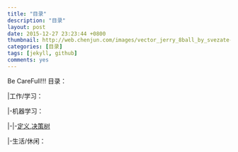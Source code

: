 ```yaml
---
title: "目录"
description: "目录"
layout: post
date: 2015-12-27 23:23:44 +0800
thumbnail: http://web.chenjun.com/images/vector_jerry_8ball_by_svezate-d6lzyyh.png
categories: [目录]
tags: [jekyll, github]
comments: yes
---
```

Be CareFull!!!
目录：

|工作/学习：

|-机器学习：

|-|-[定义][1],[决策树][2]

|-生活/休闲：
			





 [1]:http://wang-zs.github.io/blog/2016/03/Algorithm.html
 [2]:http://wang-zs.github.io/blog/2016/03/决策树.html
